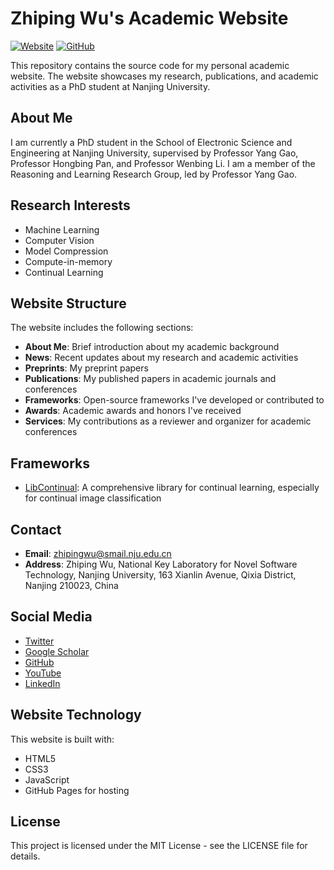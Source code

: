 # Zhiping Wu's Academic Website

[![Website](https://img.shields.io/badge/Website-Live-brightgreen)](https://zhipingwoods.github.io)
[![GitHub](https://img.shields.io/badge/GitHub-ZhipingWoods-blue)](https://github.com/ZhipingWoods)

This repository contains the source code for my personal academic website. The website showcases my research, publications, and academic activities as a PhD student at Nanjing University.

## About Me

I am currently a PhD student in the School of Electronic Science and Engineering at Nanjing University, supervised by Professor Yang Gao, Professor Hongbing Pan, and Professor Wenbing Li. I am a member of the Reasoning and Learning Research Group, led by Professor Yang Gao.

## Research Interests

- Machine Learning
- Computer Vision
- Model Compression
- Compute-in-memory
- Continual Learning

## Website Structure

The website includes the following sections:

- **About Me**: Brief introduction about my academic background
- **News**: Recent updates about my research and academic activities
- **Preprints**: My preprint papers
- **Publications**: My published papers in academic journals and conferences
- **Frameworks**: Open-source frameworks I've developed or contributed to
- **Awards**: Academic awards and honors I've received
- **Services**: My contributions as a reviewer and organizer for academic conferences

## Frameworks

- [LibContinual](https://github.com/RL-VIG/LibContinual.git): A comprehensive library for continual learning, especially for continual image classification

## Contact

- **Email**: [zhipingwu@smail.nju.edu.cn](mailto:zhipingwu@smail.nju.edu.cn)
- **Address**: Zhiping Wu, National Key Laboratory for Novel Software Technology, Nanjing University, 163 Xianlin Avenue, Qixia District, Nanjing 210023, China

## Social Media

- [Twitter](https://x.com/zhi_ping_wu)
- [Google Scholar](https://scholar.google.com/citations?user=6qHDShwAAAAJ&hl=en)
- [GitHub](https://github.com/ZhipingWoods)
- [YouTube](https://www.youtube.com/channel/UCEhLGXHP0SRvBo0MYFyKykw)
- [LinkedIn](https://www.linkedin.com/in/zhiping-wu-a0a599273/)

## Website Technology

This website is built with:

- HTML5
- CSS3
- JavaScript
- GitHub Pages for hosting

## License

This project is licensed under the MIT License - see the LICENSE file for details.
